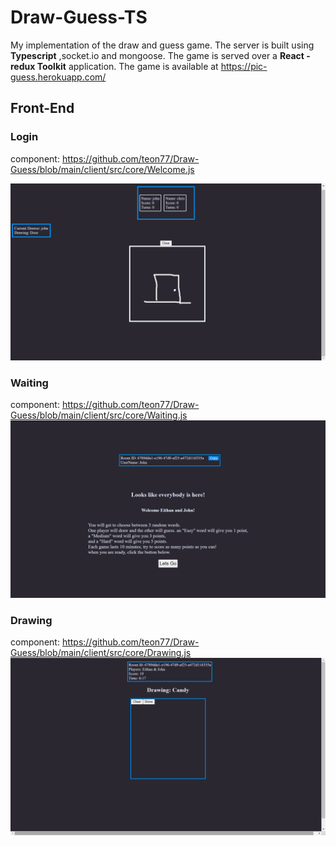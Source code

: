 # Draw-Guess-TS

My implementation of the draw and guess game.
The server is built using **Typescript** ,socket.io and mongoose.
The game is served over a **React - redux Toolkit** application.
The game is available at <https://pic-guess.herokuapp.com/>

## Front-End


### Login
component: <https://github.com/teon77/Draw-Guess/blob/main/client/src/core/Welcome.js>

![alt text](https://github.com/teon77/Draw-Guess-TS/blob/main/images/game_view.png?raw=true "login view")

### Waiting
component: <https://github.com/teon77/Draw-Guess/blob/main/client/src/core/Waiting.js>
![alt text](https://github.com/teon77/Draw-Guess/blob/main/pictures/waitingRoom.png "waiting view")

### Drawing  
component: <https://github.com/teon77/Draw-Guess/blob/main/client/src/core/Drawing.js>
![alt text](https://github.com/teon77/Draw-Guess/blob/main/pictures/drawingView.png "drawing view")
